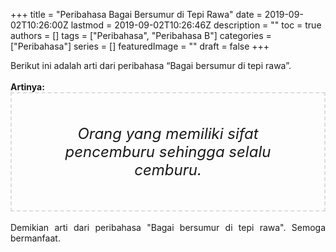 +++
title = "Peribahasa Bagai Bersumur di Tepi Rawa"
date = 2019-09-02T10:26:00Z
lastmod = 2019-09-02T10:26:46Z
description = ""
toc = true
authors = []
tags = ["Peribahasa", "Peribahasa B"]
categories = ["Peribahasa"]
series = []
featuredImage = ""
draft = false
+++

<div dir="ltr" style="text-align: left;" trbidi="on"><div style="text-align: justify;">Berikut ini adalah arti dari peribahasa “Bagai bersumur di tepi rawa”.</div><br /><div style="text-align: justify;"><b>Artinya:</b></div><div style="border: 2px dashed #ddd; font-size: 24px; height: auto; margin: 0 auto; padding: 50px; text-align: center; width: auto;"><i>Orang yang memiliki sifat pencemburu sehingga selalu cemburu.</i></div><div style="text-align: justify;"><br /></div><div style="text-align: justify;">Demikian arti dari peribahasa "Bagai bersumur di tepi rawa". Semoga bermanfaat.</div></div>
